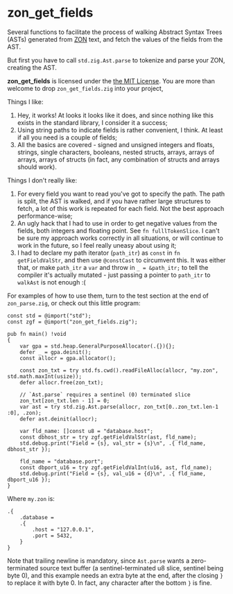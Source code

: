 # zon_get_fields

Several functions to facilitate the process of walking Abstract Syntax Trees (ASTs) generated from [ZON](https://github.com/ziglang/zig/issues/14290) text, and fetch the values of the fields from the AST.

But first you have to call `std.zig.Ast.parse` to tokenize and parse your ZON, creating the AST.

**zon_get_fields** is licensed under the [the MIT License](https://en.wikipedia.org/w/index.php?title=MIT_License&useskin=vector). You are more than welcome to drop `zon_get_fields.zig` into your project,

Things I like:

1. Hey, it works! At looks it looks like it does, and since nothing like this exists in the standard library, I consider it a success;
2. Using string paths to indicate fields is rather convenient, I think. At least if all you need is a couple of fields;
3. All the basics are covered - signed and unsigned integers and floats, strings, single characters, booleans, nested structs, arrays, arrays of arrays, arrays of structs (in fact, any combination of structs and arrays should work).

Things I don't really like:

1. For every field you want to read you've got to specify the path. The path is split, the AST is walked, and if you have rather large structures to fetch, a lot of this work is repeated for each field. Not the best approach performance-wise;
2. An ugly hack that I had to use in order to get negative values from the fields, both integers and floating point. See `fn fulllTokenSlice`.  I can't be sure my approach works correctly in all situations, or will continue to work in the future, so I feel really uneasy about using it;
3. I had to declare my path iterator (`path_itr`) as `const` in `fn getFieldValStr`, and then use `@constCast` to circumvent this. It was either that, or make `path_itr` a `var` and throw in `_ = &path_itr;` to tell the compiler it's actually mutated - just passing a pointer to `path_itr` to `walkAst` is not enough :(

For examples of how to use them, turn to the test section at the end of `zon_parse.zig`, or check out this little program:

```zig
const std = @import("std");
const zgf = @import("zon_get_fields.zig");

pub fn main() !void
{
    var gpa = std.heap.GeneralPurposeAllocator(.{}){};
    defer _ = gpa.deinit();
    const allocr = gpa.allocator();

    const zon_txt = try std.fs.cwd().readFileAlloc(allocr, "my.zon", std.math.maxInt(usize));
    defer allocr.free(zon_txt);

    // `Ast.parse` requires a sentinel (0) terminated slice
    zon_txt[zon_txt.len - 1] = 0;
    var ast = try std.zig.Ast.parse(allocr, zon_txt[0..zon_txt.len-1 :0], .zon);
    defer ast.deinit(allocr);

    var fld_name: []const u8 = "database.host";
    const dbhost_str = try zgf.getFieldValStr(ast, fld_name);
    std.debug.print("Field = {s}, val_str = {s}\n", .{ fld_name, dbhost_str });

    fld_name = "database.port";
    const dbport_u16 = try zgf.getFieldValInt(u16, ast, fld_name);
    std.debug.print("Field = {s}, val_u16 = {d}\n", .{ fld_name, dbport_u16 });
}
```

Where `my.zon` is:
```
.{
    .database =
    .{
        .host = "127.0.0.1",
        .port = 5432,
    }
}

```
Note that trailing newline is mandatory, since `Ast.parse` wants a zero-terminated source text buffer (a sentinel-terminated u8 slice, sentinel being byte 0), and this example needs an extra byte at the end, after the closing `}` to replace it with byte 0. In fact, any character after the bottom `}` is fine.
